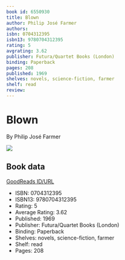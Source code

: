 ```yaml
---
book id: 6550930
title: Blown
author: Philip José Farmer
authors: 
isbn: 0704312395
isbn13: 9780704312395
rating: 5
avgrating: 3.62
publisher: Futura/Quartet Books (London)
binding: Paperback
pages: 208
published: 1969
shelves: novels, science-fiction, farmer
shelf: read
review: 
---
```


# Blown

By Philip José Farmer

![](https://i.gr-assets.com/images/S/compressed.photo.goodreads.com/books/1245133511l/6550930.jpg)

## Book data

[GoodReads ID/URL](https://www.goodreads.com/book/show/6550930)

- ISBN: 0704312395
- ISBN13: 9780704312395
- Rating: 5
- Average Rating: 3.62
- Published: 1969
- Publisher: Futura/Quartet Books (London)
- Binding: Paperback
- Shelves: novels, science-fiction, farmer
- Shelf: read
- Pages: 208

